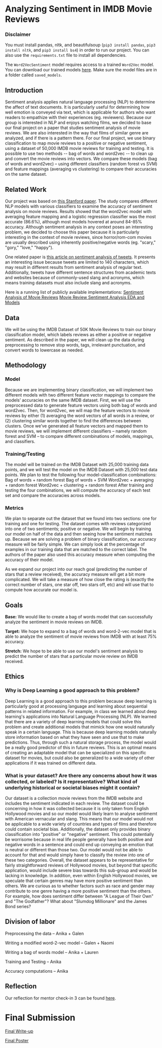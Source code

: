# Analyzing Sentiment in IMDB Movie Reviews

### Disclaimer

You must install pandas, nltk, and beautifulsoup (`pip3 install pandas`, `pip3 install nltk`, and `pip3 install bs4`) in order to run our project. You can also use the `requirements.txt` file to install all dependencies.

The `Word2VecSentiment` model requires access to a trained `Word2Vec` model. You can download our trained models [here](https://drive.google.com/drive/folders/1PeRbYNlfKtqXsmMMIzdvHyf-N5Fnp4h9?usp=sharing). Make sure the model files are in a folder called `saved_models`.

## Introduction

Sentiment analysis applies natural language processing (NLP) to determine the affect of text documents. It is particularly useful for determining how well emotion is conveyed via text, which is applicable for authors who want readers to empathize with their experiences (eg. reviewers). Because our group is interested in NLP and enjoys watching films, we decided to base our final project on a paper that studies sentiment analysis of movie reviews. We are also interested in the way that films of similar genre are 
analyzed, and if there is a pattern there. 
For our final project, we use binary classification to map movie reviews to a positive or negative sentiment, using a dataset of 50,000 IMDB movie reviews for training and testing. It is possible to use two methods -- bag of words and word2vec -- to clean up and convert the movie reviews into vectors. We compare these models (bag of words and word2vec) – using different classifiers (random forest vs SVM) and feature mappings (averaging vs clustering) to compare their accuracies on the same dataset.

## Related Work

Our project was based on [this Stanford paper](https://cs224d.stanford.edu/reports/PouransariHadi.pdf). The study compares different NLP models with various classifiers to examine the accuracy of sentiment analysis on movie reviews. Results showed that the word2vec model with averaging feature mapping and a logistic regression classifier was the most accurate (86.6%), although most models hovered at around 84-85% accuracy. Although sentiment analysis in any context poses an interesting problem, we decided to choose this paper because it is particularly interesting in the context of movie reviews, since horror/rom-com movies are usually described using inherently positive/negative words (eg. "scary," "gory," "love," "happy").

One related paper is [this article on sentiment analysis of tweets](https://uksim.info/icaiet2014/CD/data/7910a212.pdf). It presents an interesting issue because tweets are limited to 140 characters, which may result in different results from sentiment analysis of regular text. Additionally, tweets have different sentence structures from academic texts and websites because of commonly-used slang and acronyms, which means training datasets must also include slang and acronyms.

Here is a running list of publicly available implementations:
[Sentiment Analysis of Movie Reviews](https://www.kaggle.com/code/lakshmi25npathi/sentiment-analysis-of-imdb-movie-reviews/notebook)
[Movie Review Sentiment Analysis EDA and Models](https://www.kaggle.com/code/artgor/movie-review-sentiment-analysis-eda-and-models#Deep-learning)

## Data

We will be using the IMDB Dataset of 50K Movie Reviews to train our binary classification model, which labels reviews as either a positive or negative sentiment. As described in the paper, we will clean up the data during preprocessing to remove stop words, tags, irrelevant punctuation, and convert words to lowercase as needed.

## Methodology

### Model

Because we are implementing binary classification, we will implement two different models with two different feature vector mappings to compare the models’ accuracies on the same IMDB dataset. 
First, we will use the preprocessed data to generate feature vectors using both bag of words and word2vec. Then, for word2vec, we will map the feature vectors to movie reviews by either (1) averaging the word vectors of all words in a review, or (2) clustering similar words together to find the differences between clusters.
Once we’ve generated all feature vectors and mapped them to movie reviews, we will implement different classifiers – namely random forest and SVM – to compare different combinations of models, mappings, and classifiers.

### Training/Testing

The model will be trained on the IMDB Dataset with 25,000 training data points, and we will test the model on the IMDB Dataset with 25,000 test data points.
We plan to test the following four model-classification combinations:
Bag of words + random forest
Bag of words + SVM
Word2vec + averaging + random forest
Word2vec + clustering + random forest
After training and testing the four combinations, we will compute the accuracy of each test set and compare the accuracies across models.

### Metrics

We plan to separate out the dataset that we found into two sections: one for training and one for testing. The dataset comes with reviews categorized into one of two sentiments; positive or negative. We will begin by training our model on half of the data and then seeing how the sentiment matches up. Because we are solving a problem of binary classification, our accuracy measure will be fairly simple. We can simply look at the percentage of examples in our training data that are matched to the correct label. The authors of the paper also used this accuracy measure when computing the accuracy of their model.

As we expand our project into our reach goal (predicting the number of stars that a review received), the accuracy measure will get a bit more complicated. We will take a measure of how close the rating is (exactly the correct number of stars, one star off, two stars off, etc) and will use that to compute how accurate our model is. 

## Goals
**Base:** We would like to create a bag of words model that can successfully analyze the sentiment in movie reviews on IMDB.

**Target:** We hope to expand to a bag of words and word-2-vec model that is able to analyze the sentiment of movie reviews from IMDB with at least 75% accuracy.

**Stretch:** We hope to be able to use our model's sentiment analysis to predict the number of stars that a particular movie review on IMDB received.

## Ethics

### Why is Deep Learning a good approach to this problem?
Deep Learning is a good approach to this problem because deep learning is particularly good at processing language and learning about sequential patterns in related information. For example, in class we learned about deep learning's applications into Natural Language Processing (NLP). We learned that there are a variety of deep learning models that could solve this problem and create additional models that mimick how one would naturally speak in a certain language. This is because deep learning models naturally store information based on what they have seen and use that to make predictions. Thus, through such a natural storage process, the model would be a really good predictor of this in future reviews. This is an optimal means of creating an adaptable model that can be specialized on this specific dataset for movies, but could also be generalized to a wide variety of other applications if it was trained on different data. 

### What is your dataset? Are there any concerns about how it was collected, or labeled? Is it representative? What kind of underlying historical or societal biases might it contain?
Our dataset is a collection movie reviews from the IMDB website and includes the sentiment indicated in each review. The dataset could be concerning in how it was collected because it is only taken from English Hollywood movies and so our model would likely learn to analyse sentimemt with American vernacular and slang. This means that our model would not be applicable to a wide variety of countries and types of films and therefore could contain societal bias. Additionally, the dataset only provides binary classification into "positive" or "negative" sentiment. This could potentially be worrisome because in real life people generally have both positive and negative words in a sentence and could end up conveying an emotion that is neutral or different than those two. Our model would not be able to account for that and would simply have to classify the review into one of these two categories. Overall, the dataset appears to be representative for fairly straightforward reviews of Hollywood movies, but beyond that specific application, would include severe bias towards this sub-group and would be lacking in knowledge. In addition, even within English Hollywood movies, we speculate
that certain genres may have more positive sentiment than others. We are curious as to whether factors such as
race and gender may contribute to one genre having a more positive sentiment than the others. For example,
how does sentiment differ between "A League of Their Own" and "The Godfather"? What about "Slumdog Millionare" and the James Bond series?


## Division of labor

Preprocessing the data – Anika + Galen

Writing a modified word-2-vec model – Galen + Naomi

Writing a bag of words model – Anika + Lauren

Training and Testing – Anika

Accuracy computations – Anika

## Reflection
Our reflection for mentor check-in 3 can be found [here](https://docs.google.com/document/d/100yG-2A6vtRPgLJNLJhYUCCDILl56G8BkJxYx0_JI_0/edit?usp=sharing).

# Final Submission
[Final Write-up](https://docs.google.com/document/d/16K4oPgqo1a4b8ow1lGhisep7cE_bk8iJLhFyIxdU4f8/edit?usp=sharing)


[Final Poster](https://docs.google.com/presentation/d/18esTGs7y6jxMRzHHqfJt4Qm4t3hpeC8jqLL0EQrNWLg/edit?usp=sharing)
